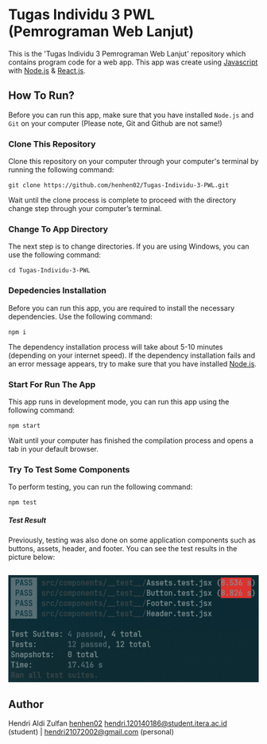 # Tugas Individu 3 PWL (Pemrograman Web Lanjut)

This is the 'Tugas Individu 3 Pemrograman Web Lanjut' repository which contains program code for a web app. This app was create using [Javascript](https://www.javascript.com/) with [Node.js](https://nodejs.org/en/docs) & [React.js](https://react.dev/).

## How To Run?

Before you can run this app, make sure that you have installed `Node.js` and `Git` on your computer (Please note, Git and Github are not same!)

### Clone This Repository

Clone this repository on your computer through your computer's terminal by running the following command:

```
git clone https://github.com/henhen02/Tugas-Individu-3-PWL.git
```

Wait until the clone process is complete to proceed with the directory change step through your computer’s terminal.

### Change To App Directory

The next step is to change directories. If you are using Windows, you can use the following command:

```
cd Tugas-Individu-3-PWL
```

### Depedencies Installation

Before you can run this app, you are required to install the necessary dependencies. Use the following command:

```
npm i
```

The dependency installation process will take about 5-10 minutes (depending on your internet speed). If the dependency installation fails and an error message appears, try to make sure that you have installed [Node.js](https://nodejs.org/en).

### Start For Run The App

This app runs in development mode, you can run this app using the following command:

```
npm start
```

Wait until your computer has finished the compilation process and opens a tab in your default browser.

### Try To Test Some Components

To perform testing, you can run the following command:

```
npm test
```

##### Test Result

Previously, testing was also done on some application components such as buttons, assets, header, and footer. You can see the test results in the picture below:

```

```

![test result](./src/assets/testresult.PNG)

## Author

Hendri Aldi Zulfan [henhen02](https://github.com/henhen02/)
hendri.120140186@student.itera.ac.id (student) | hendri21072002@gmail.com (personal)
